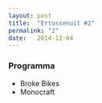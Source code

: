 ```yaml
---
layout: post
title:  "Ertussenuit #2"
permalink: "2"
date:   2014-12-04
---
```


### Programma
- Broke Bikes
- Monocraft